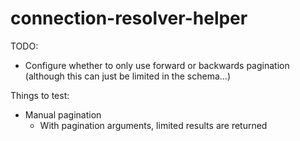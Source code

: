 # connection-resolver-helper

TODO:

- Configure whether to only use forward or backwards pagination (although this can just be limited in the schema...)

Things to test:

- Manual pagination
  - With pagination arguments, limited results are returned
